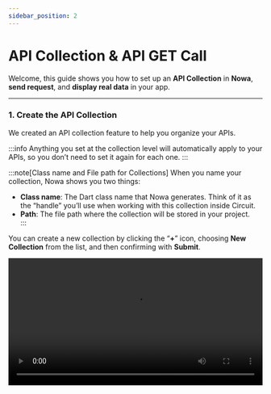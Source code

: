 ```yaml
---
sidebar_position: 2
---
```


# API Collection & API GET Call

Welcome, this guide shows you how to set up an **API Collection** in **Nowa**, **send request**, and **display real data** in your app.

---

### 1. Create the API Collection  

We created an API collection feature to help you organize your APIs.

:::info
Anything you set at the collection level will automatically apply to your APIs, so you don’t need to set it again for each one.
:::

:::note[Class name and File path for Collections]
When you name your collection, Nowa shows you two things:  

- **Class name**: The Dart class name that Nowa generates. Think of it as the “handle” you’ll use when working with this collection inside Circuit.  
- **Path**: The file path where the collection will be stored in your project.  
:::

You can create a new collection by clicking the “**+**” icon, choosing **New Collection** from the list, and then confirming with **Submit**.

<video src="/videos/api2/collection/create.webm" controls width="100%" />

---

### 2️. Set the Base URL  
If you add a Base URL for your API requests, you avoid typing mistakes by reusing the same URL across the collection.

```http
https://api.thecatapi.com/
```

You click on the **Settings** icon, and then simply type your **Base URL**.

<video src="/videos/api2/collection/url.webm" controls width="100%" />

---

### 3️. Add the API Key  
If you go to the **Authorization** section, pop in your **API key**, and set it at the **collection level** so the server knows it’s you and you avoid mix-ups.  

You simply put your **Authorization** key into.

<video src="/videos/api2/collection/auth.webm" controls width="100%" />

---

### 4️. Configure the Headers  
If you tell the **API** to return **JSON**, it will give the data in a **structured format** that’s **easy to read** and **use in your app**.

```http
Accept: application/json
```

Click **Add Header**, then type `Accept` as the **Key** and `application/json` as the **Value**.

<video src="/videos/api2/collection/header.webm" controls width="100%" />

---


## 5. Creating the API Call  
You can create a new **API call** inside your collection. This is how you’ll fetch data.  

:::note  
You don’t need the entire URL—just the specific endpoint. The base URL is already set in the collection.  
:::

### Here’s how:

    1. Click the **Plus** icon. 
    2. Select **New request**.
    3. Give it a name.
    4. Click on **Create**.
    5. Set the **URL**.
    6. Click on **Test** – This step is required before moving to the next step.

<video src="/videos/api2/request/1.webm" controls width="100%" />

---

## 6. Adding the Authorization Key  

:::warning
You don’t need to set the **Authorization key** if it’s already defined at the **collection level**, since **Nowa** recognizes it.
:::

If you want to set a different **Authorization key**, simply copy and paste the auth token value into the field.

<video src="/videos/api2/request/2.webm" controls width="100%" />

---

## 7. Testing and Generating the Data Model  

You can test the API and generate a data model from its output to use in your app.

#### How can you do it:

    1. Click **Run Test**.  
    2. Then click **Generate Model**. You will see the server’s JSON output.  
    3: Click **Next**. You can modify what you want from the JSON.
    4. Finally, click **Save**. At this step, you can also change the generated model’s name or choose where to save it

<video src="/videos/api2/request/3.webm" controls width="100%" />

---

## 8. Binding the Data Model to the UI  

Finally, you can bind the data model to a UI element, like an image.

#### Here’s how:

    1. Close the **API Request** window.  
    2. Click on the **Widgets** icon.  
    3. Add an **Image Widget**.  
    4. In the widget properties, wrap it with the **Data Builder**.  
    5. In the **Data Builder** source, select **API Request**.  
    6. From the list, choose **CatPhoto API**.  
    7. In the Image URL widget property:  
    7.1 Open the **Locals** menu.  
    7.2 Select **Data** (this refers to the Data Builder API response).  
     7.3 Choose **Get Data**.  
     7.4 Then select **URL**.  

<video src="/videos/api2/request/4.webm" controls width="100%" />

---

## 9. Trying Out
In this step, you can try it out.

1. Click on **Play** button.  
2. Click on **Refresh** button to see a new image each time.  


<video src="/videos/api2/request/5.webm" controls width="100%" />

---